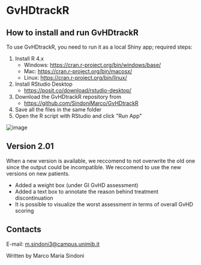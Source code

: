 # **GvHDtrackR**

## How to install and run GvHDtrackR
To use GvHDtrackR, you need to run it as a local Shiny app; required steps:
  1) Install R 4.x
        * Windows: https://cran.r-project.org/bin/windows/base/
        * Mac: https://cran.r-project.org/bin/macosx/
        * Linux: https://cran.r-project.org/bin/linux/
  2) Install RStudio Desktop
        * https://posit.co/download/rstudio-desktop/
  3) Download the GvHDtrackR repository from
        * https://github.com/SindoniMarco/GvHDtrackR
  5) Save all the files in the same folder
  6) Open the R script with RStudio and click "Run App"

![image](https://github.com/user-attachments/assets/f61d21d4-91ce-4ef3-88d3-90d7a5b98f2a)

## Version 2.01
When a new version is available, we reccomend to not overwrite the old one since the output could be incompatible. We reccomend to use the new versions on new patients. 
* Added a weight box (under GI GvHD assessment)
* Added a text box to annotate the reason behind treatment discontinuation
* It is possible to visualize the worst assessment in terms of overall GvHD scoring

## Contacts
E-mail: m.sindoni3@campus.unimib.it

Written by Marco Maria Sindoni
    





